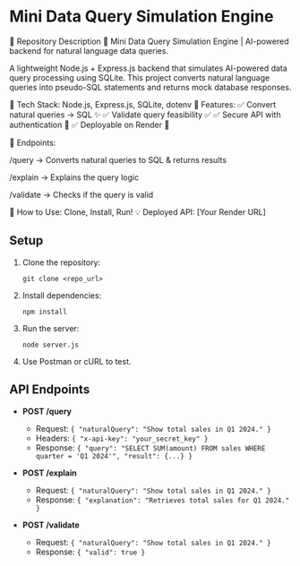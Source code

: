 # Mini Data Query Simulation Engine
📌 Repository Description
🚀 Mini Data Query Simulation Engine | AI-powered backend for natural language data queries.

A lightweight Node.js + Express.js backend that simulates AI-powered data query processing using SQLite. This project converts natural language queries into pseudo-SQL statements and returns mock database responses.

🔹 Tech Stack: Node.js, Express.js, SQLite, dotenv
🔹 Features:
✅ Convert natural queries → SQL ✨
✅ Validate query feasibility ✅
✅ Secure API with authentication 🔑
✅ Deployable on Render 🚀

📜 Endpoints:

/query → Converts natural queries to SQL & returns results

/explain → Explains the query logic

/validate → Checks if the query is valid

🎯 How to Use: Clone, Install, Run!
💡 Deployed API: [Your Render URL]
## Setup
1. Clone the repository:
   ```
   git clone <repo_url>
   ```
2. Install dependencies:
   ```
   npm install
   ```
3. Run the server:
   ```
   node server.js
   ```
4. Use Postman or cURL to test.

## API Endpoints
- **POST /query**  
  - Request: `{ "naturalQuery": "Show total sales in Q1 2024." }`
  - Headers: `{ "x-api-key": "your_secret_key" }`
  - Response: `{ "query": "SELECT SUM(amount) FROM sales WHERE quarter = 'Q1 2024'", "result": {...} }`

- **POST /explain**  
  - Request: `{ "naturalQuery": "Show total sales in Q1 2024." }`
  - Response: `{ "explanation": "Retrieves total sales for Q1 2024." }`

- **POST /validate**  
  - Request: `{ "naturalQuery": "Show total sales in Q1 2024." }`
  - Response: `{ "valid": true }`
